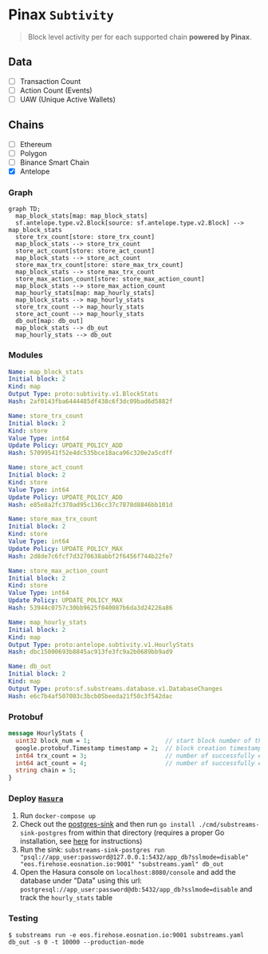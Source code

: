 # Pinax `Subtivity`

> Block level activity per for each supported chain **powered by Pinax**.

## Data

- [ ] Transaction Count
- [ ] Action Count (Events)
- [ ] UAW (Unique Active Wallets)

## Chains

- [ ] Ethereum
- [ ] Polygon
- [ ] Binance Smart Chain
- [x] Antelope

### Graph

```mermaid
graph TD;
  map_block_stats[map: map_block_stats]
  sf.antelope.type.v2.Block[source: sf.antelope.type.v2.Block] --> map_block_stats
  store_trx_count[store: store_trx_count]
  map_block_stats --> store_trx_count
  store_act_count[store: store_act_count]
  map_block_stats --> store_act_count
  store_max_trx_count[store: store_max_trx_count]
  map_block_stats --> store_max_trx_count
  store_max_action_count[store: store_max_action_count]
  map_block_stats --> store_max_action_count
  map_hourly_stats[map: map_hourly_stats]
  map_block_stats --> map_hourly_stats
  store_trx_count --> map_hourly_stats
  store_act_count --> map_hourly_stats
  db_out[map: db_out]
  map_block_stats --> db_out
  map_hourly_stats --> db_out
```

### Modules

```yaml
Name: map_block_stats
Initial block: 2
Kind: map
Output Type: proto:subtivity.v1.BlockStats
Hash: 2af0143fba6444485df438c6f3dc09bad6d5882f

Name: store_trx_count
Initial block: 2
Kind: store
Value Type: int64
Update Policy: UPDATE_POLICY_ADD
Hash: 57099541f52e4dc535bce18aca96c320e2a5cdff

Name: store_act_count
Initial block: 2
Kind: store
Value Type: int64
Update Policy: UPDATE_POLICY_ADD
Hash: e85e8a2fc370ad95c136cc37c7878d8846bb101d

Name: store_max_trx_count
Initial block: 2
Kind: store
Value Type: int64
Update Policy: UPDATE_POLICY_MAX
Hash: 2d8de7c6fcf7d3270638abbf2f6456f744b22fe7

Name: store_max_action_count
Initial block: 2
Kind: store
Value Type: int64
Update Policy: UPDATE_POLICY_MAX
Hash: 53944c0757c30bb9625f040087b6da3d24226a86

Name: map_hourly_stats
Initial block: 2
Kind: map
Output Type: proto:antelope.subtivity.v1.HourlyStats
Hash: dbc15000693b8845ac913fe3fc9a2b0689bb9ad9

Name: db_out
Initial block: 2
Kind: map
Output Type: proto:sf.substreams.database.v1.DatabaseChanges
Hash: e6c7b4af507003c3bcb05beeda21f50c3f542dac
```

### Protobuf

```protobuf
message HourlyStats {
  uint32 block_num = 1;                     // start block number of the accumulated interval
  google.protobuf.Timestamp timestamp = 2;  // block creation timestamp (UTC) of the start block
  int64 trx_count = 3;                      // number of successfully executed transactions in the interval
  int64 act_count = 4;                      // number of successfully executed actions in the interval
  string chain = 5;
}
```

### Deploy [`Hasura`](https://hasura.io)

1. Run `docker-compose up`
2. Check out the [postgres-sink](https://github.com/streamingfast/substreams-sink-postgres#setup) and then run 
`go install ./cmd/substreams-sink-postgres` from within that directory (requires a proper Go installation, see 
[here](https://github.com/EOS-Nation/substreams-antelope-core#go) for instructions)
3. Run the sink: `substreams-sink-postgres run "psql://app_user:password@127.0.0.1:5432/app_db?sslmode=disable" "eos.firehose.eosnation.io:9001" "substreams.yaml" db_out`
4. Open the Hasura console on `localhost:8080/console` and add the database under "Data" using this url: `postgresql://app_user:password@db:5432/app_db?sslmode=disable` and track the `hourly_stats` table

### Testing

```
$ substreams run -e eos.firehose.eosnation.io:9001 substreams.yaml db_out -s 0 -t 10000 --production-mode
```